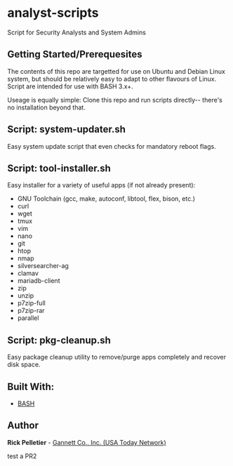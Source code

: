 # analyst-scripts
Script for Security Analysts and System Admins

## Getting Started/Prerequesites

The contents of this repo are targetted for use on Ubuntu and Debian Linux system, but should be relatively easy to adapt to other flavours of Linux. Script are intended for use with BASH 3.x+.

Useage is equally simple: Clone this repo and run scripts directly-- there's no installation beyond that.

## Script: system-updater.sh

Easy system update script that even checks for mandatory reboot flags.

## Script: tool-installer.sh

Easy installer for a variety of useful apps (if not already present):
* GNU Toolchain (gcc, make, autoconf, libtool, flex, bison, etc.)
* curl
* wget
* tmux
* vim
* nano
* git
* htop
* nmap
* silversearcher-ag
* clamav
* mariadb-client
* zip
* unzip
* p7zip-full
* p7zip-rar
* parallel

## Script: pkg-cleanup.sh

Easy package cleanup utility to remove/purge apps completely and recover disk space.

## Built With:

* [BASH](https://www.gnu.org/software/bash/)

## Author

**Rick Pelletier** - [Gannett Co., Inc. (USA Today Network)](https://www.usatoday.com/)

test a PR2
